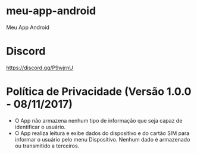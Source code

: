 # meu-app-android
Meu App Android

# Discord
https://discord.gg/P9wjrnU

# Política de Privacidade (Versão 1.0.0 - 08/11/2017)

* O App não armazena nenhum tipo de informação que seja capaz de identificar o usuário.
* O App realiza leitura e exibe dados do dispositivo e do cartão SIM para informar o usuário pelo menu Dispositivo. Nenhum dado é armazenado ou transmitido a terceiros.
